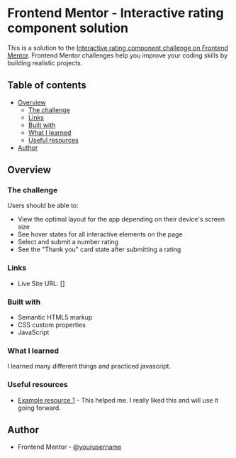 # Frontend Mentor - Interactive rating component solution

This is a solution to the [Interactive rating component challenge on Frontend Mentor](https://www.frontendmentor.io/challenges/interactive-rating-component-koxpeBUmI). Frontend Mentor challenges help you improve your coding skills by building realistic projects.

## Table of contents

- [Overview](#overview)
  - [The challenge](#the-challenge)
  - [Links](#links)
  - [Built with](#built-with)
  - [What I learned](#what-i-learned)
  - [Useful resources](#useful-resources)
- [Author](#author)


## Overview

### The challenge

Users should be able to:

- View the optimal layout for the app depending on their device's screen size
- See hover states for all interactive elements on the page
- Select and submit a number rating
- See the "Thank you" card state after submitting a rating


### Links

- Live Site URL: []

### Built with

- Semantic HTML5 markup
- CSS custom properties
- JavaScript

### What I learned
I learned many different things and practiced javascript.

### Useful resources

- [Example resource 1](https://www.w3schools.com) - This helped me. I really liked this and will use it going forward.

## Author

- Frontend Mentor - [@yourusername](https://www.frontendmentor.io/profile/yourusername)
